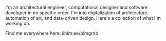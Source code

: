 I'm an architectural engineer, computational designer and software developer in no specific order. I'm into digitalization of architecture, automation of art, and data-driven design. Here's a collection of what I'm working on.

Find me everywhere here: linktr.ee/plmgrnb
